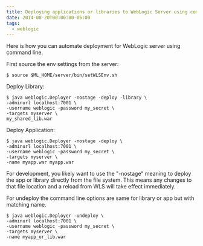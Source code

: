 ```yaml
---
title: Deploying applications or libraries to WebLogic Server using command line
date: 2014-08-20T00:00:00-05:00
tags:
  - weblogic
---
```

Here is how you can automate deployment for WebLogic server using command line.

First source the env settings from the server:

```
$ source $ML_HOME/server/bin/setWLSEnv.sh
```

Deploy Library:
```
$ java weblogic.Deployer -nostage -deploy -library \
-adminurl localhost:7001 \
-username weblogic -password my_secret \
-targets myserver \
my_shared_lib.war
```

Deploy Application:
```
$ java weblogic.Deployer -nostage -deploy \
-adminurl localhost:7001 \
-username weblogic -password my_secret \
-targets myserver \
-name myapp.war myapp.war
```

For development, you likely want to use the "-nostage" meaning to deploy the app or library directly from the file system. This means any changes to that file location and a reload from WLS will take effect immediately. 

For undeploy the command line options are same for library or app but with matching name.
```
$ java weblogic.Deployer -undeploy \
-adminurl localhost:7001 \
-username weblogic -password my_secret \
-targets myserver \
-name myapp_or_lib.war
```

